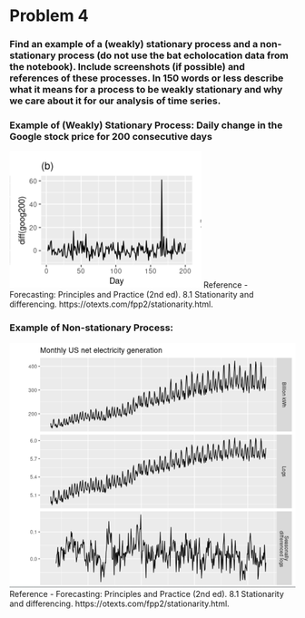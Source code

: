 # Problem 4  
### Find an example of a (weakly) stationary process and a non-stationary process (do not use the bat echolocation data from the notebook). Include screenshots (if possible) and references of these processes. In 150 words or less describe what it means for a process to be weakly stationary and why we care about it for our analysis of time series.

### Example of (Weakly) Stationary Process: Daily change in the Google stock price for 200 consecutive days
<img src="./Stationary_Example.PNG" />
Reference - Forecasting: Principles&nbsp;and&nbsp;Practice (2nd ed). 8.1 Stationarity and differencing. https://otexts.com/fpp2/stationarity.html. 

### Example of Non-stationary Process: 
<img src="./NonStationary_Example.PNG" />
Reference - Forecasting: Principles&nbsp;and&nbsp;Practice (2nd ed). 8.1 Stationarity and differencing. https://otexts.com/fpp2/stationarity.html. 
